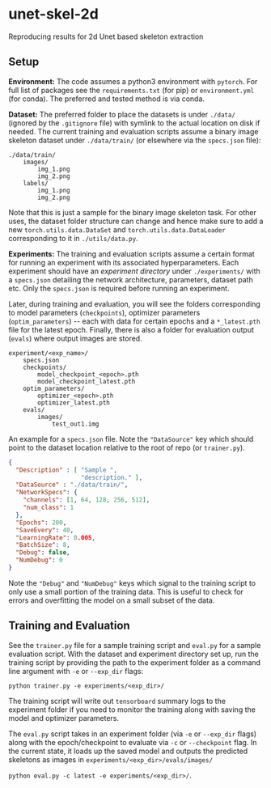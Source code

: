 # unet-skel-2d
Reproducing results for 2d Unet based skeleton extraction

## Setup

**Environment:**
The code assumes a python3 environment with `pytorch`. For full list of packages
see the `requirements.txt` (for pip) or `environment.yml` (for conda). The
preferred and tested method is via conda.

**Dataset:**
The preferred folder to place the datasets is under `./data/` (ignored by 
the `.gitignore` file) with symlink to the actual location on disk if needed.
The current training and evaluation scripts assume a binary image skeleton 
dataset under `./data/train/` (or elsewhere via the `specs.json` file):

```
./data/train/
    images/
        img_1.png
        img_2.png
    labels/
        img_1.png
        img_2.png
``` 

Note that this is just a sample for the binary image skeleton task. For
other uses, the dataset folder structure can change and hence make sure to
add a new `torch.utils.data.DataSet` and `torch.utils.data.DataLoader`
corresponding to it in `./utils/data.py`.

**Experiments:**
The training and evaluation scripts assume a certain format for running an
experiment with its associated hyperparameters. Each experiment should have an
*experiment directory* under `./experiments/` with a `specs.json` detailing the
network architecture, parameters, dataset path etc. Only the `specs.json` is
required before running an experiment.

Later, during training and evaluation, you will see the folders corresponding to
model parameters (`checkpoints`), optimizer parameters (`optim_parameters`)
-- each with data for certain epochs and a `*_latest.pth` file for the latest
epoch. Finally, there is also a folder for evaluation output (`evals`) where
output images are stored.

```
experiment/<exp_name>/
    specs.json
    checkpoints/
        model_checkpoint_<epoch>.pth
        model_checkpoint_latest.pth
    optim_parameters/
        optimizer_<epoch>.pth
        optimizer_latest.pth
    evals/
        images/
            test_out1.img
``` 

An example for a `specs.json` file. Note the `"DataSource"` key which should
point to the dataset location relative to the root of repo (or `trainer.py`). 

```json
{
  "Description" : [ "Sample ",
                    "description." ],
  "DataSource" : "./data/train/",
  "NetworkSpecs": {
    "channels": [1, 64, 128, 256, 512],
    "num_class": 1
  },
  "Epochs": 200,
  "SaveEvery": 40,
  "LearningRate": 0.005,
  "BatchSize": 8,
  "Debug": false,
  "NumDebug": 0 
}
```
Note the `"Debug"` and `"NumDebug"` keys which signal to the training script to
only use a small portion of the training data. This is useful to check for 
errors and overfitting the model on a small subset of the data.

## Training and Evaluation

See the `trainer.py` file for a sample training script and `eval.py` for a
sample evaluation script. With the dataset and experiment directory set up, run
the training script by providing the path to the experiment folder as a 
command line argument with `-e` or `--exp_dir` flags:

`python trainer.py -e experiments/<exp_dir>/`

The training script will write out `tensorboard` summary logs to the experiment
folder if you need to monitor the training along with saving the model and
optimizer parameters.

The `eval.py` script takes in an experiment folder (via `-e` or `--exp_dir` flags)
along with the epoch/checkpoint to evaluate via `-c` or `--checkpoint` flag. In
the current state, it loads up the saved model and outputs the predicted 
skeletons as images in `experiments/<exp_dir>/evals/images/`

`python eval.py -c latest -e experiments/<exp_dir>/`.
